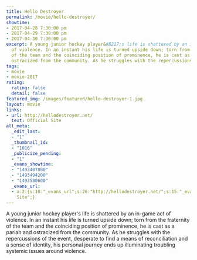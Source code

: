 ```yaml
---
title: Hello Destroyer
permalink: /movie/hello-destroyer/
showtime:
- 2017-04-28 7:30:00 pm
- 2017-04-29 7:30:00 pm
- 2017-04-30 7:30:00 pm
excerpt: A young junior hockey player&#8217;s life is shattered by an in-game act
  of violence. In an instant his life is turned upside down; torn from the fraternity
  of the team and the coinciding position of prominence, he is cast as a pariah and
  ostracized from the community. As he struggles with the repercussions of the [&hellip;]
tags:
- movie
- movie-2017
rating:
  rating: false
  detail: false
featured_img: /images/featured/hello-destroyer-1.jpg
layout: movie
links:
- url: http://hellodestroyer.net/
  text: Official Site
all_meta:
  _edit_last:
  - "1"
  _thumbnail_id:
  - "1016"
  _publicize_pending:
  - "1"
  _evans_showtime:
  - "1493407800"
  - "1493494200"
  - "1493580600"
  _evans_url:
  - a:2:{s:10:"_evans_url";s:26:"http://hellodestroyer.net/";s:15:"_evans_url_name";s:13:"Official
    Site";}
---
```


<div class="overview" dir="auto">A young junior hockey player's life is shattered by an in-game act of violence. In an instant his life is turned upside down; torn from the fraternity of the team and the coinciding position of prominence, he is cast as a pariah and ostracized from the community. As he struggles with the repercussions of the event, desperate to find a means of reconciliation and a sense of identity, his personal journey ends up illuminating troubling systemic issues around violence. </div>